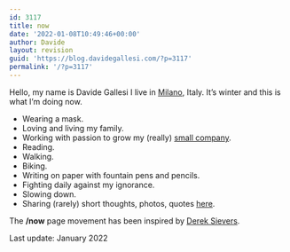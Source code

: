 ```yaml
---
id: 3117
title: now
date: '2022-01-08T10:49:46+00:00'
author: Davide
layout: revision
guid: 'https://blog.davidegallesi.com/?p=3117'
permalink: '/?p=3117'
---
```


Hello, my name is Davide Gallesi I live in [Milano](https://en.wikipedia.org/wiki/Milan), Italy. It’s winter and this is what I’m doing now.

- Wearing a mask.
- Loving and living my family.
- Working with passion to grow my (really) [small company](http://www.nexo.me/).
- Reading.
- Walking.
- Biking.
- Writing on paper with fountain pens and pencils.
- Fighting daily against my ignorance.
- Slowing down.
- Sharing (rarely) short thoughts, photos, quotes [here](https://www.twitter.com/davidegallesi).

The **/now** page movement has been inspired by [Derek Sievers](https://sivers.org/nowff).

Last update: January 2022